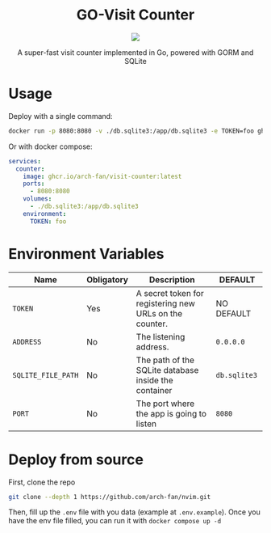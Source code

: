 <div align="center">
  <h1>GO-Visit Counter</h1>
  <img src="https://github.com/user-attachments/assets/3d4a0648-23d9-4f2e-b610-58b2c64524d0">
  <p>A super-fast visit counter implemented in Go, powered with GORM and SQLite</p>
</div>

# Usage

Deploy with a single command:

```bash
docker run -p 8080:8080 -v ./db.sqlite3:/app/db.sqlite3 -e TOKEN=foo ghcr.io/arch-fan/visit-counter:latest
```

Or with docker compose:

```yml
services:
  counter:
    image: ghcr.io/arch-fan/visit-counter:latest
    ports:
      - 8080:8080
    volumes:
      - ./db.sqlite3:/app/db.sqlite3
    environment:
      TOKEN: foo
```

# Environment Variables

| Name               | Obligatory | Description                                             | DEFAULT      |
| ------------------ | ---------- | ------------------------------------------------------- | ------------ |
| `TOKEN`            | Yes        | A secret token for registering new URLs on the counter. | NO DEFAULT   |
| `ADDRESS`          | No         | The listening address.                                  | `0.0.0.0`    |
| `SQLITE_FILE_PATH` | No         | The path of the SQLite database inside the container    | `db.sqlite3` |
| `PORT`             | No         | The port where the app is going to listen               | `8080`       |

# Deploy from source

First, clone the repo

```bash
git clone --depth 1 https://github.com/arch-fan/nvim.git
```

Then, fill up the `.env` file with you data (example at `.env.example`).
Once you have the env file filled, you can run it with `docker compose up -d`
